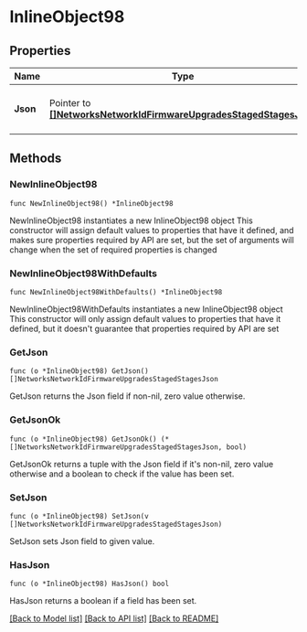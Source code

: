 # InlineObject98

## Properties

Name | Type | Description | Notes
------------ | ------------- | ------------- | -------------
**Json** | Pointer to [**[]NetworksNetworkIdFirmwareUpgradesStagedStagesJson**](NetworksNetworkIdFirmwareUpgradesStagedStagesJson.md) | Array of Staged Upgrade Groups | [optional] 

## Methods

### NewInlineObject98

`func NewInlineObject98() *InlineObject98`

NewInlineObject98 instantiates a new InlineObject98 object
This constructor will assign default values to properties that have it defined,
and makes sure properties required by API are set, but the set of arguments
will change when the set of required properties is changed

### NewInlineObject98WithDefaults

`func NewInlineObject98WithDefaults() *InlineObject98`

NewInlineObject98WithDefaults instantiates a new InlineObject98 object
This constructor will only assign default values to properties that have it defined,
but it doesn't guarantee that properties required by API are set

### GetJson

`func (o *InlineObject98) GetJson() []NetworksNetworkIdFirmwareUpgradesStagedStagesJson`

GetJson returns the Json field if non-nil, zero value otherwise.

### GetJsonOk

`func (o *InlineObject98) GetJsonOk() (*[]NetworksNetworkIdFirmwareUpgradesStagedStagesJson, bool)`

GetJsonOk returns a tuple with the Json field if it's non-nil, zero value otherwise
and a boolean to check if the value has been set.

### SetJson

`func (o *InlineObject98) SetJson(v []NetworksNetworkIdFirmwareUpgradesStagedStagesJson)`

SetJson sets Json field to given value.

### HasJson

`func (o *InlineObject98) HasJson() bool`

HasJson returns a boolean if a field has been set.


[[Back to Model list]](../README.md#documentation-for-models) [[Back to API list]](../README.md#documentation-for-api-endpoints) [[Back to README]](../README.md)


